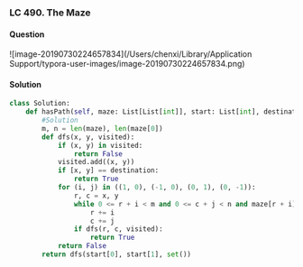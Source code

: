 ### LC 490. The Maze

#### 	Question

![image-20190730224657834](/Users/chenxi/Library/Application Support/typora-user-images/image-20190730224657834.png)



#### Solution

```python
class Solution:
    def hasPath(self, maze: List[List[int]], start: List[int], destination: List[int]) -> bool:
        #Solution
        m, n = len(maze), len(maze[0])
        def dfs(x, y, visited):
            if (x, y) in visited:
                return False
            visited.add((x, y))
            if [x, y] == destination:
                return True
            for (i, j) in ((1, 0), (-1, 0), (0, 1), (0, -1)):
                r, c = x, y
                while 0 <= r + i < m and 0 <= c + j < n and maze[r + i][c + j] != 1:
                    r += i
                    c += j
                if dfs(r, c, visited):
                    return True
            return False
        return dfs(start[0], start[1], set())
```



